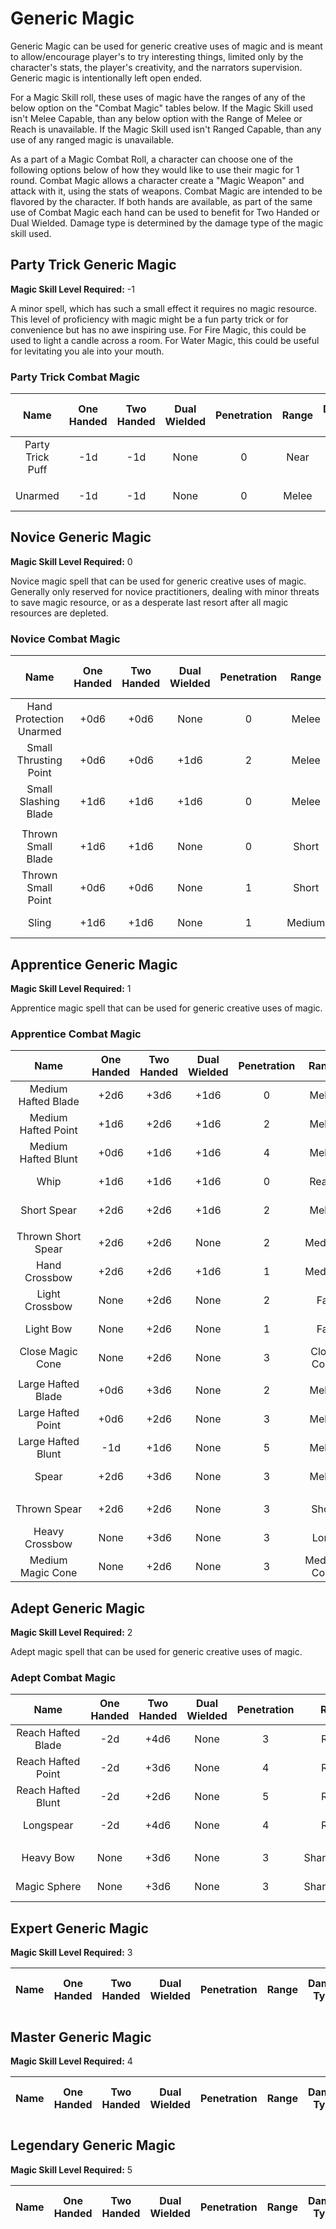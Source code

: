 # Generic Magic

Generic Magic can be used for generic creative uses of magic and is meant to allow/encourage player's to try interesting things, limited only by the character's stats, the player's creativity, and the narrators supervision. Generic magic is intentionally left open ended.

For a Magic Skill roll, these uses of magic have the ranges of any of the below option on the "Combat Magic" tables below. If the Magic Skill used isn't Melee Capable, than any below option with the Range of Melee or Reach is unavailable. If the Magic Skill used isn't Ranged Capable, than any use of any ranged magic is unavailable.

As a part of a Magic Combat Roll, a character can choose one of the following options below of how they would like to use their magic for 1 round. Combat Magic allows a character create a "Magic Weapon" and attack with it, using the stats of weapons. Combat Magic are intended to be flavored by the character. If both hands are available, as part of the same use of Combat Magic each hand can be used to benefit for Two Handed or Dual Wielded. Damage type is determined by the damage type of the magic skill used.

## Party Trick Generic Magic

**Magic Skill Level Required:** -1

A minor spell, which has such a small effect it requires no magic resource. This level of proficiency with magic might be a fun party trick or for convenience but has no awe inspiring use. For Fire Magic, this could be used to light a candle across a room. For Water Magic, this could be useful for levitating you ale into your mouth.

### Party Trick Combat Magic

|       Name       | One<br />Handed | Two<br />Handed | Dual<br />Wielded | Penetration | Range | Damage<br />Types | Engageable<br />Opponents | Area Of<br />Effect | Resource<br />Class |
| :--------------: | :-------------: | :-------------: | :---------------: | :---------: | :---: | :---------------: | :-----------------------: | :-----------------: | :-----------------: |
| Party Trick Puff |       -1d       |       -1d       |       None       |      0      | Near |                  |         Standard         |        None        |  0 Magic Resource  |
|                  |                |                |                  |            |      |                  |                          |                    |                    |
|     Unarmed     |       -1d       |       -1d       |       None       |      0      | Melee |                  |           Rapid           |        None        |  0 Magic Resource  |

## Novice Generic Magic

**Magic Skill Level Required:** 0

Novice magic spell that can be used for generic creative uses of magic. Generally only reserved for novice practitioners, dealing with minor threats to save magic resource, or as a desperate last resort after all magic resources are depleted.

### Novice Combat Magic

|          Name          | One<br />Handed | Two<br />Handed | Dual<br />Wielded | Penetration | Range | Damage<br />Types | Engageable<br />Opponents | Area Of<br />Effect | Resource<br />Class |
| :---------------------: | :-------------: | :-------------: | :---------------: | :---------: | :----: | :---------------: | :-----------------------: | :-----------------: | :-----------------: |
| Hand Protection Unarmed |      +0d6      |      +0d6      |       None       |      0      | Melee |     Bludgeon     |           Rapid           |        None        |  0 Magic Resource  |
|  Small Thrusting Point  |      +0d6      |      +0d6      |       +1d6       |      2      | Melee |                  |           Rapid           |        None        |  0 Magic Resource  |
|  Small Slashing Blade  |      +1d6      |      +1d6      |       +1d6       |      0      | Melee |                  |           Rapid           |        None        |  0 Magic Resource  |
|                        |                |                |                  |            |        |                  |                          |                    |                    |
|   Thrown Small Blade   |      +1d6      |      +1d6      |       None       |      0      | Short |                  |           Quick           |        None        |  0 Magic Resource  |
|   Thrown Small Point   |      +0d6      |      +0d6      |       None       |      1      | Short |                  |           Quick           |        None        |  0 Magic Resource  |
|          Sling          |      +1d6      |      +1d6      |       None       |      1      | Medium |                  |         Standard         |        None        |  0 Magic Resource  |

## Apprentice Generic Magic

**Magic Skill Level Required:** 1

Apprentice magic spell that can be used for generic creative uses of magic.

### Apprentice Combat Magic

|        Name        | One<br />Handed | Two<br />Handed | Dual<br />Wielded | Penetration |    Range    | Damage<br />Types | Engageable<br />Opponents | Area Of<br />Effect | Resource<br />Class |
| :-----------------: | :-------------: | :-------------: | :---------------: | :---------: | :---------: | :---------------: | :-----------------------: | :-----------------: | :-----------------: |
| Medium Hafted Blade |      +2d6      |      +3d6      |       +1d6       |      0      |    Melee    |                  |           Rapid           |        None        |  1 Magic Resource  |
| Medium Hafted Point |      +1d6      |      +2d6      |       +1d6       |      2      |    Melee    |                  |           Rapid           |        None        |  1 Magic Resource  |
| Medium Hafted Blunt |      +0d6      |      +1d6      |       +1d6       |      4      |    Melee    |                  |           Rapid           |        None        |  1 Magic Resource  |
|        Whip        |      +1d6      |      +1d6      |       +1d6       |      0      |    Reach    |                  |           Rapid           |        None        |  1 Magic Resource  |
|     Short Spear     |      +2d6      |      +2d6      |       +1d6       |      2      |    Melee    |                  |        Spear Rapid        |        None        |  1 Magic Resource  |
|                    |                |                |                  |            |            |                  |                          |                    |                    |
| Thrown Short Spear |      +2d6      |      +2d6      |       None       |      2      |   Medium   |                  |         Standard         |        None        |  1 Magic Resource  |
|    Hand Crossbow    |      +2d6      |      +2d6      |       +1d6       |      1      |   Medium   |                  |         Standard         |        None        |  1 Magic Resource  |
|   Light Crossbow   |      None      |      +2d6      |       None       |      2      |     Far     |                  |          Loading          |        None        |  1 Magic Resource  |
|      Light Bow      |      None      |      +2d6      |       None       |      1      |     Far     |                  |           Quick           |        None        |  1 Magic Resource  |
|  Close Magic Cone  |      None      |      +2d6      |       None       |      3      | Close Cone |                  |             1             |  Cone Calculation  |  1 Magic Resource  |
|                    |                |                |                  |            |            |                  |                          |                    |                    |
| Large Hafted Blade |      +0d6      |      +3d6      |       None       |      2      |    Melee    |                  |           Rapid           |        None        |  2 Magic Resource  |
| Large Hafted Point |      +0d6      |      +2d6      |       None       |      3      |    Melee    |                  |           Rapid           |        None        |  2 Magic Resource  |
| Large Hafted Blunt |       -1d       |      +1d6      |       None       |      5      |    Melee    |                  |           Rapid           |        None        |  2 Magic Resource  |
|        Spear        |      +2d6      |      +3d6      |       None       |      3      |    Melee    |                  |        Spear Rapid        |        None        |  2 Magic Resource  |
|                    |                |                |                  |            |            |                  |                          |                    |                    |
|    Thrown Spear    |      +2d6      |      +2d6      |       None       |      3      |    Short    |                  |         Standard         |        None        |  2 Magic Resource  |
|   Heavy Crossbow   |      None      |      +3d6      |       None       |      3      |    Long    |                  |      Complex Loading      |        None        |  2 Magic Resource  |
|  Medium Magic Cone  |      None      |      +2d6      |       None       |      3      | Medium Cone |                  |             1             |  Cone Calculation  |  2 Magic Resource  |

## Adept Generic Magic

**Magic Skill Level Required:** 2

Adept magic spell that can be used for generic creative uses of magic.

### Adept Combat Magic

|        Name        | One<br />Handed | Two<br />Handed | Dual<br />Wielded | Penetration |    Range    | Damage<br />Types | Engageable<br />Opponents | Area Of<br />Effect | Resource<br />Class |
| :----------------: | :-------------: | :-------------: | :---------------: | :---------: | :----------: | :---------------: | :-----------------------: | :-----------------: | :-----------------: |
| Reach Hafted Blade |       -2d       |      +4d6      |       None       |      3      |    Reach    |                  |           Rapid           |        None        |  3 Magic Resource  |
| Reach Hafted Point |       -2d       |      +3d6      |       None       |      4      |    Reach    |                  |           Rapid           |        None        |  3 Magic Resource  |
| Reach Hafted Blunt |       -2d       |      +2d6      |       None       |      5      |    Reach    |                  |           Rapid           |        None        |  3 Magic Resource  |
|     Longspear     |       -2d       |      +4d6      |       None       |      4      |    Reach    |                  |        Spear Rapid        |        None        |  3 Magic Resource  |
|                    |                |                |                  |            |              |                  |                          |                    |                    |
|     Heavy Bow     |      None      |      +3d6      |       None       |      3      | Sharpshooter |                  |         Standard         |        None        |  3 Magic Resource  |
|   Magic Sphere   |      None      |      +3d6      |       None       |      3      | Sharpshooter |                  |             1             | Sphere Calculation |  3 Magic Resource  |

## Expert Generic Magic

**Magic Skill Level Required:** 3

| Name | One<br />Handed | Two<br />Handed | Dual<br />Wielded | Penetration | Range | Damage<br />Types | Engageable<br />Opponents | Area Of<br />Effect | Resource<br />Class |
| :--: | :-------------: | :-------------: | :---------------: | :---------: | :---: | :---------------: | :-----------------------: | :-----------------: | :-----------------: |

## Master Generic Magic

**Magic Skill Level Required:** 4

| Name | One<br />Handed | Two<br />Handed | Dual<br />Wielded | Penetration | Range | Damage<br />Types | Engageable<br />Opponents | Area Of<br />Effect | Resource<br />Class |
| :--: | :-------------: | :-------------: | :---------------: | :---------: | :---: | :---------------: | :-----------------------: | :-----------------: | :-----------------: |

## Legendary Generic Magic

**Magic Skill Level Required:** 5

| Name | One<br />Handed | Two<br />Handed | Dual<br />Wielded | Penetration | Range | Damage<br />Types | Engageable<br />Opponents | Area Of<br />Effect | Resource<br />Class |
| :--: | :-------------: | :-------------: | :---------------: | :---------: | :---: | :---------------: | :-----------------------: | :-----------------: | :-----------------: |
